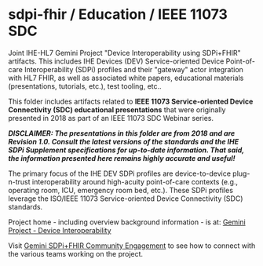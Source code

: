# sdpi-fhir / Education / IEEE 11073 SDC
Joint IHE-HL7 Gemini Project "Device Interoperability using SDPi+FHIR" artifacts.  This includes IHE Devices (DEV) Service-oriented Device Point-of-care Interoperability (SDPi) profiles and their "gateway" actor integration with HL7 FHIR, as well as associated white papers, educational materials (presentations, tutorials, etc.), test tooling, etc..  

This folder includes artifacts related to **IEEE 11073 Service-oriented Device Connectivity (SDC) educational presentations** that were originally presented in 2018 as part of an IEEE 11073 SDC Webinar series.

***DISCLAIMER:  **The presentations in this folder are from 2018 and are Revision 1.0.  Consult the latest versions of the standards and the IHE SDPi Supplement specifications for up-to-date information.  That said, the information presented here remains highly accurate and useful!*****



The primary focus of the IHE DEV SDPi profiles are device-to-device plug-n-trust interoperability around high-acuity point-of-care contexts (e.g., operating room, ICU, emergency room bed, etc.).  These SDPi profiles leverage the ISO/IEEE 11073 Service-oriented Device Connectivity (SDC) standards. 

 Project home - including overview background information - is at: [Gemini Project - Device Interoperability](https://confluence.hl7.org/pages/viewpage.action?pageId=66926431) 

Visit [Gemini SDPi+FHIR Community Engagement](https://confluence.hl7.org/display/GP/Community+Engagement) to see how to connect with the various teams working on the project.
